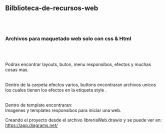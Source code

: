 ## Bilblioteca-de-recursos-web 
<br><br>

<h3>Archivos para maquetado web solo con css & Html</h3>
<br><br>

Podras encontrar layouts, buton, menu responsibos, efectos y muchas cosas mas.
<br><br>

Dentro de la carpeta efectos varios, buttons  encontraran archivos unicos los cuales tienen los efectos en la etiqueta style .
<br><br>

Dentro de template encontraran:<br>
Imagenes y templates responsibos para iniciar una web.

Creando el proyecto desde el archivo libreriaWeb.drawio y se puede ver en:
https://app.diagrams.net/